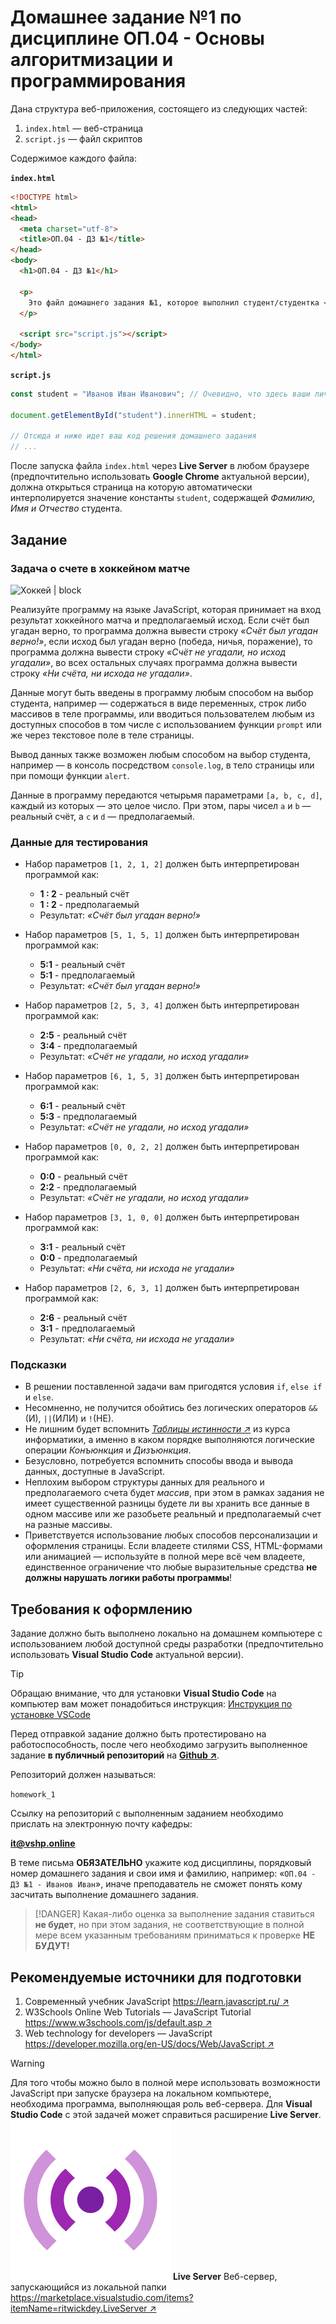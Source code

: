 <!-- @include: ./includes/_disclaimer.md -->

# Домашнее задание №1 по дисциплине ОП.04 - Основы алгоритмизации и программирования

Дана структура веб-приложения, состоящего из следующих частей:

1. `index.html` — веб-страница
2. `script.js` — файл скриптов

Содержимое каждого файла:

**`index.html`**

```html
<!DOCTYPE html>
<html>
<head>
  <meta charset="utf-8">
  <title>ОП.04 - ДЗ №1</title>
</head>
<body>
  <h1>ОП.04 - ДЗ №1</h1>

  <p>
    Это файл домашнего задания №1, которое выполнил студент/студентка <strong id="student">ФИО</strong> в рамках изучения дисциплины ОП.04 - Основы алгоритмизации и программирования.
  </p>

  <script src="script.js"></script>
</body>
</html>
```

**`script.js`**

```js
const student = "Иванов Иван Иванович"; // Очевидно, что здесь ваши личные Фамилия, Имя и Отчество

document.getElementById("student").innerHTML = student;

// Отсюда и ниже идет ваш код решения домашнего задания
// ...
```

После запуска файла `index.html` через **Live Server** в любом браузере (предпочтительно использовать **Google Chrome** актуальной версии), должна открыться страница на которую автоматически интерполируется значение константы `student`, содержащей _Фамилию, Имя и Отчество_ студента.

## Задание

### Задача о счете в хоккейном матче

![Хоккей | block](https://img.freepik.com/free-vector/hockey-puck-blue-ice-rink-top-view-background_107791-9562.jpg)

Реализуйте программу на языке JavaScript, которая принимает на вход результат хоккейного матча и предполагаемый исход. Если счёт был угадан верно, то программа должна вывести строку _«Счёт был угадан верно!»_, если исход был угадан верно (победа, ничья, поражение), то программа должна вывести строку _«Счёт не угадали, но исход угадали»_, во всех остальных случаях программа должна вывести строку _«Ни счёта, ни исхода не угадали»_.

Данные могут быть введены в программу любым способом на выбор студента, например — содержаться в виде переменных, строк либо массивов в теле программы, или вводиться пользователем любым из доступных способов в том числе с использованием функции `prompt` или же через текстовое поле в теле страницы.

Вывод данных также возможен любым способом на выбор студента, например — в консоль посредством `console.log`, в тело страницы или при помощи функции `alert`.

Данные в программу передаются четырьмя параметрами `[a, b, c, d]`, каждый из которых — это целое число. При этом, пары чисел `a` и `b` — реальный счёт, а `c` и `d` — предполагаемый.

### Данные для тестирования

- Набор параметров `[1, 2, 1, 2]` должен быть интерпретирован программой как:
  - __1 : 2__ - реальный счёт
  - __1 : 2__ - предполагаемый
  - Результат: _«Счёт был угадан верно!»_

- Набор параметров `[5, 1, 5, 1]` должен быть интерпретирован программой как:
  - __5:1__ - реальный счёт
  - __5:1__ - предполагаемый
  - Результат: _«Счёт был угадан верно!»_

- Набор параметров `[2, 5, 3, 4]` должен быть интерпретирован программой как:
  - __2:5__ - реальный счёт
  - __3:4__ - предполагаемый
  - Результат: _«Счёт не угадали, но исход угадали»_

- Набор параметров `[6, 1, 5, 3]` должен быть интерпретирован программой как:
  - __6:1__ - реальный счёт
  - __5:3__ - предполагаемый
  - Результат: _«Счёт не угадали, но исход угадали»_

- Набор параметров `[0, 0, 2, 2]` должен быть интерпретирован программой как:
  - __0:0__ - реальный счёт
  - __2:2__ - предполагаемый
  - Результат: _«Счёт не угадали, но исход угадали»_

- Набор параметров `[3, 1, 0, 0]` должен быть интерпретирован программой как:
  - __3:1__ - реальный счёт
  - __0:0__ - предполагаемый
  - Результат: _«Ни счёта, ни исхода не угадали»_

- Набор параметров `[2, 6, 3, 1]` должен быть интерпретирован программой как:
  - __2:6__ - реальный счёт
  - __3:1__ - предполагаемый
  - Результат: _«Ни счёта, ни исхода не угадали»_

### Подсказки

- В решении поставленной задачи вам пригодятся условия `if`, `else if` и `else`.
- Несомненно, не получится обойтись без логических операторов `&&`(И), `||`(ИЛИ) и `!`(НЕ).
- Не лишним будет вспомнить [_Таблицы истинности ↗_](https://ru.wikipedia.org/wiki/Таблица_истинности) из курса информатики, а именно в каком порядке выполняются логические операции _Конъюнкция_ и _Дизъюнкция_.
- Безусловно, потребуется вспомнить способы ввода и вывода данных, доступные в JavaScript.
- Неплохим выбором структуры данных для реального и предполагаемого счета будет _массив_, при этом в рамках задания не имеет существенной разницы будете ли вы хранить все данные в одном массиве или же разобьете реальный и предполагаемый счет на разные массивы.
- Приветствуется использование любых способов персонализации и оформления страницы. Если владеете стилями CSS, HTML-формами или анимацией — используйте в полной мере всё чем владеете, единственное ограничение что любые выразительные средства __не должны нарушать логики работы программы__!

## Требования к оформлению

Задание должно быть выполнено локально на домашнем компьютере с использованием любой доступной среды разработки (предпочтительно использовать **Visual Studio Code** актуальной версии).

> [!TIP]
> Обращаю внимание, что для установки **Visual Studio Code** на компьютер вам может понадобиться инструкция: [Инструкция по установке VSCode](/disciplines/manuals/vscode_manual.md)

Перед отправкой задание должно быть протестировано на работоспособность, после чего необходимо загрузить выполненное задание __в публичный репозиторий__ на [__Github ↗__](https://github.com/).

Репозиторий должен называться:

`homework_1`

Ссылку на репозиторий с выполненным заданием необходимо прислать на электронную почту кафедры:

**it@vshp.online**

В теме письма **ОБЯЗАТЕЛЬНО** укажите код дисциплины, порядковый номер домашнего задания и свои имя и фамилию, например: «`ОП.04 - ДЗ №1 - Иванов Иван`», иначе преподаватель не сможет понять кому засчитать выполнение домашнего задания.

> [!DANGER]
> Какая-либо оценка за выполнение задания ставиться __не будет__, но при этом задания, не соответствующие в полной мере всем указанным требованиям приниматься к проверке __НЕ БУДУТ!__

## Рекомендуемые источники для подготовки

1. Современный учебник JavaScript
[https://learn.javascript.ru/ ↗](https://learn.javascript.ru/)
2. W3Schools Online Web Tutorials — JavaScript Tutorial
[https://www.w3schools.com/js/default.asp ↗](https://www.w3schools.com/js/default.asp)
3. Web technology for developers — JavaScript
[https://developer.mozilla.org/en-US/docs/Web/JavaScript ↗](https://developer.mozilla.org/en-US/docs/Web/JavaScript)

> [!WARNING]
> Для того чтобы можно было в полной мере использовать возможности JavaScript при запуске браузера на локальном компьютере, необходима программа, выполняющая роль веб-сервера. Для **Visual Studio Code** с этой задачей может справиться расширение **Live Server**.
> ![live_server_logo | 100x0](./img/live_server_logo.png)
> **Live Server**
> Веб-сервер, запускающийся из локальной папки
> [https://marketplace.visualstudio.com/items?itemName=ritwickdey.LiveServer ↗](https://marketplace.visualstudio.com/items?itemName=ritwickdey.LiveServer)
